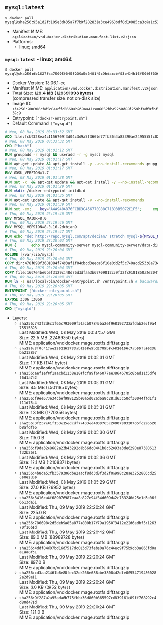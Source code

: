## `mysql:latest`

```console
$ docker pull mysql@sha256:95a1d2fd105e3d635a7f7b0f282831a3ce4960bdf0d10085ca3c6a1c538988f9
```

-	Manifest MIME: `application/vnd.docker.distribution.manifest.list.v2+json`
-	Platforms:
	-	linux; amd64

### `mysql:latest` - linux; amd64

```console
$ docker pull mysql@sha256:db1627faa750050845f239a5d848148c9bdacebf83e434b16f5086f83680cd36
```

-	Docker Version: 18.06.1-ce
-	Manifest MIME: `application/vnd.docker.distribution.manifest.v2+json`
-	Total Size: **129.4 MB (129391993 bytes)**  
	(compressed transfer size, not on-disk size)
-	Image ID: `sha256:990386cbd5c04effd6669ab958aa41ce06052bbe52b8d88f259bfadf9fbf37c9`
-	Entrypoint: `["docker-entrypoint.sh"]`
-	Default Command: `["mysqld"]`

```dockerfile
# Wed, 08 May 2019 00:33:32 GMT
ADD file:fcb9328ea4c1156709f3d04c3d9a5f3667e77fb36a4a83390ae2495555fc0238 in / 
# Wed, 08 May 2019 00:33:32 GMT
CMD ["bash"]
# Wed, 08 May 2019 01:01:12 GMT
RUN groupadd -r mysql && useradd -r -g mysql mysql
# Wed, 08 May 2019 01:01:17 GMT
RUN apt-get update && apt-get install -y --no-install-recommends gnupg dirmngr && rm -rf /var/lib/apt/lists/*
# Wed, 08 May 2019 01:01:17 GMT
ENV GOSU_VERSION=1.7
# Wed, 08 May 2019 01:01:28 GMT
RUN set -x 	&& apt-get update && apt-get install -y --no-install-recommends ca-certificates wget && rm -rf /var/lib/apt/lists/* 	&& wget -O /usr/local/bin/gosu "https://github.com/tianon/gosu/releases/download/$GOSU_VERSION/gosu-$(dpkg --print-architecture)" 	&& wget -O /usr/local/bin/gosu.asc "https://github.com/tianon/gosu/releases/download/$GOSU_VERSION/gosu-$(dpkg --print-architecture).asc" 	&& export GNUPGHOME="$(mktemp -d)" 	&& gpg --batch --keyserver ha.pool.sks-keyservers.net --recv-keys B42F6819007F00F88E364FD4036A9C25BF357DD4 	&& gpg --batch --verify /usr/local/bin/gosu.asc /usr/local/bin/gosu 	&& gpgconf --kill all 	&& rm -rf "$GNUPGHOME" /usr/local/bin/gosu.asc 	&& chmod +x /usr/local/bin/gosu 	&& gosu nobody true 	&& apt-get purge -y --auto-remove ca-certificates wget
# Wed, 08 May 2019 01:01:29 GMT
RUN mkdir /docker-entrypoint-initdb.d
# Wed, 08 May 2019 01:01:35 GMT
RUN apt-get update && apt-get install -y --no-install-recommends 		pwgen 		openssl 		perl 	&& rm -rf /var/lib/apt/lists/*
# Wed, 08 May 2019 01:01:39 GMT
RUN set -ex; 	key='A4A9406876FCBD3C456770C88C718D3B5072E1F5'; 	export GNUPGHOME="$(mktemp -d)"; 	gpg --batch --keyserver ha.pool.sks-keyservers.net --recv-keys "$key"; 	gpg --batch --export "$key" > /etc/apt/trusted.gpg.d/mysql.gpg; 	gpgconf --kill all; 	rm -rf "$GNUPGHOME"; 	apt-key list > /dev/null
# Thu, 09 May 2019 22:19:46 GMT
ENV MYSQL_MAJOR=8.0
# Thu, 09 May 2019 22:19:46 GMT
ENV MYSQL_VERSION=8.0.16-2debian9
# Thu, 09 May 2019 22:19:47 GMT
RUN echo "deb http://repo.mysql.com/apt/debian/ stretch mysql-${MYSQL_MAJOR}" > /etc/apt/sources.list.d/mysql.list
# Thu, 09 May 2019 22:20:03 GMT
RUN { 		echo mysql-community-server mysql-community-server/data-dir select ''; 		echo mysql-community-server mysql-community-server/root-pass password ''; 		echo mysql-community-server mysql-community-server/re-root-pass password ''; 		echo mysql-community-server mysql-community-server/remove-test-db select false; 	} | debconf-set-selections 	&& apt-get update && apt-get install -y mysql-community-client="${MYSQL_VERSION}" mysql-community-server-core="${MYSQL_VERSION}" && rm -rf /var/lib/apt/lists/* 	&& rm -rf /var/lib/mysql && mkdir -p /var/lib/mysql /var/run/mysqld 	&& chown -R mysql:mysql /var/lib/mysql /var/run/mysqld 	&& chmod 777 /var/run/mysqld
# Thu, 09 May 2019 22:20:04 GMT
VOLUME [/var/lib/mysql]
# Thu, 09 May 2019 22:20:04 GMT
COPY dir:478f098f3681084f7493af1f04cbcd3eeda6f10e0dd2f5c740acd25328a73455 in /etc/mysql/ 
# Thu, 09 May 2019 22:20:04 GMT
COPY file:1667e4be6bef3129c148d76d3dfaa3b69709812c59f32fc0181850a2e204f1bb in /usr/local/bin/ 
# Thu, 09 May 2019 22:20:05 GMT
RUN ln -s usr/local/bin/docker-entrypoint.sh /entrypoint.sh # backwards compat
# Thu, 09 May 2019 22:20:05 GMT
ENTRYPOINT ["docker-entrypoint.sh"]
# Thu, 09 May 2019 22:20:05 GMT
EXPOSE 3306 33060
# Thu, 09 May 2019 22:20:05 GMT
CMD ["mysqld"]
```

-	Layers:
	-	`sha256:743f2d6c1f65c793009f30acb07845ba2ef968192732afdab2ecf9a475515393`  
		Last Modified: Wed, 08 May 2019 00:37:57 GMT  
		Size: 22.5 MB (22489350 bytes)  
		MIME: application/vnd.docker.image.rootfs.diff.tar.gzip
	-	`sha256:3f0c413ee2552161733ab8268e5b22785b8cb820156c7ab55fa8023bba212897`  
		Last Modified: Wed, 08 May 2019 01:05:31 GMT  
		Size: 1.7 KB (1741 bytes)  
		MIME: application/vnd.docker.image.rootfs.diff.tar.gzip
	-	`sha256:aef1ef8f1aacbd1138e184fcfa9f646077ee38646705c8bad11b5dfef6d1a7a2`  
		Last Modified: Wed, 08 May 2019 01:05:31 GMT  
		Size: 4.5 MB (4501185 bytes)  
		MIME: application/vnd.docker.image.rootfs.diff.tar.gzip
	-	`sha256:f9ee573e34cbef998125be0a5d026d6a8c281d63c50df30044ffd1f1f11d75c4`  
		Last Modified: Wed, 08 May 2019 01:05:31 GMT  
		Size: 1.3 MB (1270356 bytes)  
		MIME: application/vnd.docker.image.rootfs.diff.tar.gzip
	-	`sha256:3f237e01f153e15edcdf75433ed4889765c2088798320705fc2e6628b8afdfe6`  
		Last Modified: Wed, 08 May 2019 01:05:30 GMT  
		Size: 115.0 B  
		MIME: application/vnd.docker.image.rootfs.diff.tar.gzip
	-	`sha256:f9da32e8682a23b43292d8b56dc0441b8c62893a3de6290e87380613f32b2621`  
		Last Modified: Wed, 08 May 2019 01:05:36 GMT  
		Size: 12.1 MB (12108371 bytes)  
		MIME: application/vnd.docker.image.rootfs.diff.tar.gzip
	-	`sha256:4b8da52fb3579306dbe2a3cf8dd3d8f3d2f0a998c28ae3252803cd25c6063dd0`  
		Last Modified: Wed, 08 May 2019 01:05:29 GMT  
		Size: 27.0 KB (26952 bytes)  
		MIME: application/vnd.docker.image.rootfs.diff.tar.gzip
	-	`sha256:3416ca8f689076987eaa8c827e94f84d609d42c763246d25e1d5a06f6613da61`  
		Last Modified: Thu, 09 May 2019 22:20:24 GMT  
		Size: 225.0 B  
		MIME: application/vnd.docker.image.rootfs.diff.tar.gzip
	-	`sha256:786698c2d5deb9a85a877a800b17f79a195073412e22d6adbf5c126370f16b1d`  
		Last Modified: Thu, 09 May 2019 22:20:42 GMT  
		Size: 89.0 MB (88989728 bytes)  
		MIME: application/vnd.docker.image.rootfs.diff.tar.gzip
	-	`sha256:4ddf84d07bd16d7517dc013d73febe0a76c46ec9f75b9cb3a863fd0aa1aa8f31`  
		Last Modified: Thu, 09 May 2019 22:20:24 GMT  
		Size: 897.0 B  
		MIME: application/vnd.docker.image.rootfs.diff.tar.gzip
	-	`sha256:cd3aa23461b6e88fec32de266e688bbe38084d2dfe009547194560282a2d9e11`  
		Last Modified: Thu, 09 May 2019 22:20:24 GMT  
		Size: 3.0 KB (2952 bytes)  
		MIME: application/vnd.docker.image.rootfs.diff.tar.gzip
	-	`sha256:9f287a2a95ada6b775fbbb36d860b865597cd839161e09ff768292c4d80d471d`  
		Last Modified: Thu, 09 May 2019 22:20:24 GMT  
		Size: 121.0 B  
		MIME: application/vnd.docker.image.rootfs.diff.tar.gzip
